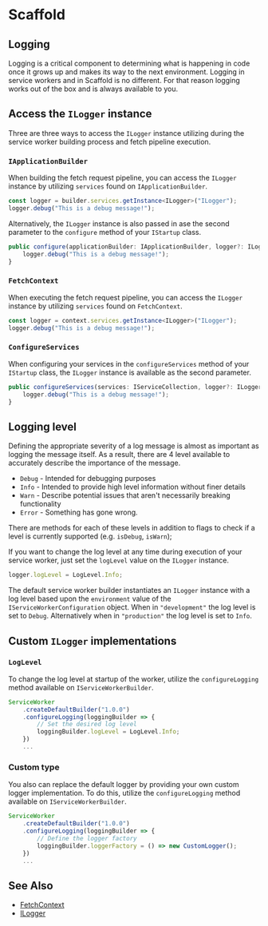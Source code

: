 # Scaffold

## Logging

Logging is a critical component to determining what is happening in code once it grows up and makes its way to the next environment. Logging in service workers and in Scaffold is no different. For that reason logging works out of the box and is always available to you.

## Access the `ILogger` instance

Three are three ways to access the `ILogger` instance utilizing during the service worker building process and fetch pipeline execution.

### `IApplicationBuilder`

When building the fetch request pipeline, you can access the `ILogger` instance by utilizing `services` found on `IApplicationBuilder`.

```ts
const logger = builder.services.getInstance<ILogger>("ILogger");
logger.debug("This is a debug message!");
```

Alternatively, the `ILogger` instance is also passed in ase the second parameter to the `configure` method of your `IStartup` class.

```ts
public configure(applicationBuilder: IApplicationBuilder, logger?: ILogger): void {
    logger.debug("This is a debug message!");
}
```

### `FetchContext`

When executing the fetch request pipeline, you can access the `ILogger` instance by utilizing `services` found on `FetchContext`.

```ts
const logger = context.services.getInstance<ILogger>("ILogger");
logger.debug("This is a debug message!");
```

### `ConfigureServices`

When configuring your services in the `configureServices` method of your `IStartup` class, the `ILogger` instance is available as the second parameter.

```ts
public configureServices(services: IServiceCollection, logger?: ILogger): void {
    logger.debug("This is a debug message!");
}
```

## Logging level

Defining the appropriate severity of a log message is almost as important as logging the message itself. As a result, there are 4 level available to accurately describe the importance of the message.

- `Debug` - Intended for debugging purposes
- `Info` - Intended to provide high level information without finer details
- `Warn` - Describe potential issues that aren't necessarily breaking functionality
- `Error` - Something has gone wrong.

There are methods for each of these levels in addition to flags to check if a level is currently supported (e.g. `isDebug`, `isWarn`);

If you want to change the log level at any time during execution of your service worker, just set the `logLevel` value on the `ILogger` instance.

```ts
logger.logLevel = LogLevel.Info;
```

The default service worker builder instantiates an `ILogger` instance with a log level based upon the `environment` value of the `IServiceWorkerConfiguration` object. When in `"development"` the log level is set to `Debug`. Alternatively when in `"production"` the log level is set to `Info`.

## Custom `ILogger` implementations

### `LogLevel`

To change the log level at startup of the worker, utilize the `configureLogging` method available on `IServiceWorkerBuilder`.

```ts
ServiceWorker
    .createDefaultBuilder("1.0.0")
    .configureLogging(loggingBuilder => {
        // Set the desired log level
        loggingBuilder.logLevel = LogLevel.Info;
    })
    ...
```

### Custom type

You also can replace the default logger by providing your own custom logger implementation. To do this, utilize the `configureLogging` method available on `IServiceWorkerBuilder`.

```ts
ServiceWorker
    .createDefaultBuilder("1.0.0")
    .configureLogging(loggingBuilder => {
        // Define the logger factory
        loggingBuilder.loggerFactory = () => new CustomLogger();
    })
    ...
```

## See Also

* [FetchContext](../fetch-context.md)
* [ILogger](ilogger.md)
